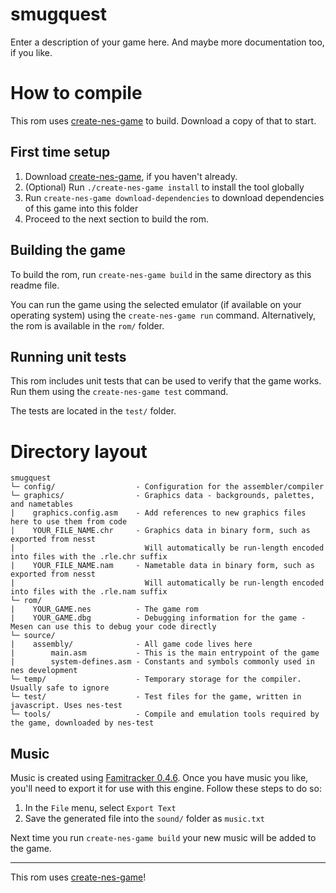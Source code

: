 # smugquest

Enter a description of your game here. And maybe more documentation too, if you like.

# How to compile

This rom uses [create-nes-game](https://cppchriscpp.github.io/create-nes-game/) to build. Download a copy
of that to start.

## First time setup

1. Download [create-nes-game](https://cppchriscpp.github.io/create-nes-game/), if you haven't already.
2. (Optional) Run `./create-nes-game install` to install the tool globally
3. Run `create-nes-game download-dependencies` to download dependencies of this game into this folder
4. Proceed to the next section to build the rom.

## Building the game

To build the rom, run `create-nes-game build` in the same directory as this readme file. 

You can run the game using the selected emulator (if available on your operating system) using the 
`create-nes-game run` command. Alternatively, the rom is available in the `rom/` folder.

## Running unit tests

This rom includes unit tests that can be used to verify that the game works. Run them using the 
`create-nes-game test` command. 

The tests are located in the `test/` folder.

# Directory layout

```
smugquest
└─ config/                  - Configuration for the assembler/compiler
└─ graphics/                - Graphics data - backgrounds, palettes, and nametables
|    graphics.config.asm    - Add references to new graphics files here to use them from code
|    YOUR_FILE_NAME.chr     - Graphics data in binary form, such as exported from nesst
|                             Will automatically be run-length encoded into files with the .rle.chr suffix
|    YOUR_FILE_NAME.nam     - Nametable data in binary form, such as exported from nesst
|                             Will automatically be run-length encoded into files with the .rle.nam suffix
└─ rom/
|    YOUR_GAME.nes          - The game rom
|    YOUR_GAME.dbg          - Debugging information for the game - Mesen can use this to debug your code directly
└─ source/
|    assembly/              - All game code lives here 
|        main.asm           - This is the main entrypoint of the game
|        system-defines.asm - Constants and symbols commonly used in nes development
└─ temp/                    - Temporary storage for the compiler. Usually safe to ignore
└─ test/                    - Test files for the game, written in javascript. Uses nes-test
└─ tools/                   - Compile and emulation tools required by the game, downloaded by nes-test
```

## Music

Music is created using [Famitracker 0.4.6](http://famitracker.com/). Once you have music you like, you'll need to
export it for use with this engine. Follow these steps to do so: 

1. In the `File` menu, select `Export Text`
2. Save the generated file into the `sound/` folder as `music.txt`

Next time you run `create-nes-game build` your new music will be added to the game.

-----

This rom uses [create-nes-game](https://cppchriscpp.github.io/create-nes-game/)!